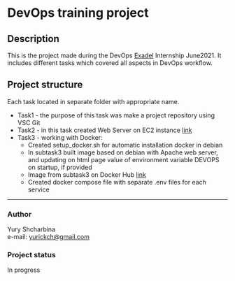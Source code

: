 # DevOps training project
## Description
This is the project made during the DevOps [Exadel](https://exadel.com/) Internship June2021.
It includes different
tasks which covered all aspects in DevOps workflow. 

## Project structure
Each task located in separate folder with appropriate name.
* Task1 - the purpose of this task was make a project repository using VSC Git
* Task2 - in this task created Web Server on EC2 instance [link](http://13.53.43.60)
* Task3 - working with Docker:
  * Created setup_docker.sh for automatic installation docker in debian
  * In subtask3 built image based on debian with Apache web server,
    and updating on html page value of environment variable DEVOPS on
    startup, if provided
  * Image from subtask3 on Docker Hub [link](https://hub.docker.com/r/yurickch/test_web)
  * Created docker compose file with separate .env files for each service
___
### Author
Yury Shcharbina  
e-mail: yurickch@gmail.com

### Project status
In progress
